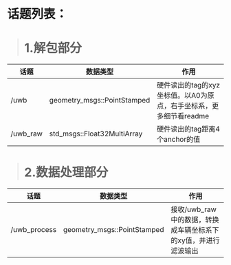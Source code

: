 # 话题列表：

># 1.解包部分
话题                 | 数据类型                       | 作用
----                | -----                         | ------  
/uwb                | geometry_msgs::PointStamped   | 硬件读出的tag的xyz坐标值。以A0为原点，右手坐标系，更多细节看readme  
/uwb_raw            | std_msgs::Float32MultiArray   | 硬件读出的tag距离4个anchor的值
                         
># 2.数据处理部分
话题                 | 数据类型                       | 作用
----                | -----                         | ------  
/uwb_process        | geometry_msgs::PointStamped   | 接收/uwb_raw中的数据，转换成车辆坐标系下的xy值，并进行滤波输出      
